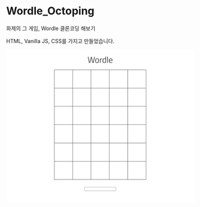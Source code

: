 # Wordle_Octoping
화제의 그 게임, Wordle 클론코딩 해보기

HTML, Vanilla JS, CSS를 가지고 만들었습니다.

![ex_screenshot](./wordle.jpg)